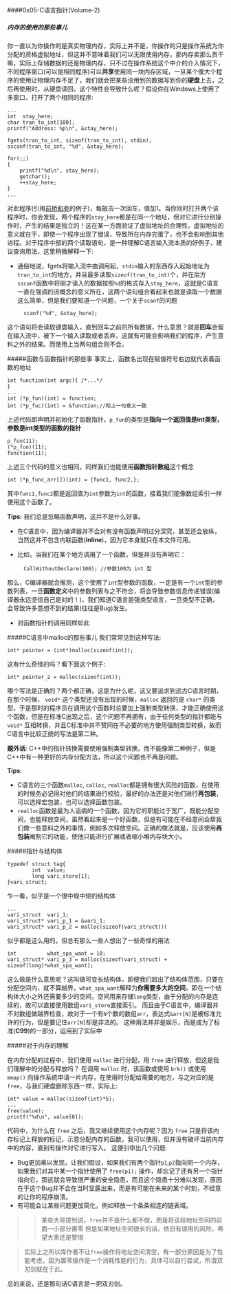 ####0x05-C语言指针(Volume-2)
##### 内存的使用的那些事儿
你一直以为你操作的是真实物理内存，实际上并不是，你操作的只是操作系统为你分配的资格虚拟地址，但这并不意味着我们可以无限使用内存，那内存卖那么贵干嘛，实际上存储数据的还是物理内存，只不过在操作系统这个中介的介入情况下，不同程序窗口(可以是相同程序)可以**共享**使用同一块内存区域，一旦某个傻大个程序的使用让物理内存不足了，我们就会把某些没用到的数据写到你的**硬盘**上去，之后再使用时，从硬盘读回。这个特性会导致什么呢？假设你在Windows上使用了多窗口，打开了两个相同的程序:

    ...
    int  stay_here;
    char tran_to_int[100];
    printf("Address: %p\n", &stay_here);
   
    fgets(tran_to_int, sizeof(tran_to_int), stdin);
    sscanf(tran_to_int, "%d", &stay_here);

    for(;;)
    {
        printf("%d\n", stay_here);
        getchar();
        ++stay_here;
    }
    ...

对此程序(引用[前桥和弥](http://kmaebashi.com)的例子)，每敲击一次回车，值加1。当你同时打开两个该程序时，你会发现，两个程序的`stay_here`都是在同一个地址，但对它进行分别操作时，产生的结果是独立的！这在某一方面验证了虚拟地址的合理性。虚拟地址的意义就在于，即使一个程序出现了错误，导致所在内存完蛋了，也不会影响到其他进程。对于程序中部的两个读取语句，是一种理解C语言输入流本质的好例子，建议查询用法，这里稍微解释一下:

- 通俗地说，fgets将输入流中由调用起，`stdin`输入的东西存入起始地址为`tran_to_int`的地方，并且最多读取`sizeof(tran_to_int)`个，并在后方`sscanf`函数中将刚才读入的数据按照`%d`的格式存入`stay_here`，这就是C语言一直在强调的流概念的意义所在，这两个语句组合看起来也就是读取一个数据这么简单，但是我们要知道一个问题，一个关于`scanf`的问题

		scanf("%d", &stay_here);
这个语句将会读取键盘输入，直到回车之前的所有数据，什么意思？就是**回车**会留在输入流中，被下一个输入读取或者丢弃。这就有可能会影响我们的程序，产生意料之外的结果。而使用上当两句组合则不会。

#####函数与函数指针的那些事
事实上，函数名出现在赋值符号右边就代表着函数的地址

    int function(int argc){ /*...*/
    }
    ...
    int (*p_fun)(int) = function;
    int (*p_fuc)(int) = &function;//和上一句意义一致
上述代码即声明并初始化了函数指针，`p_fun`的类型是**指向一个返回值是int类型，参数是int类型的函数的指针**

    p_fun(11);
    (*p_fun)(11);
    function(11);
上述三个代码的意义也相同，同样我们也能使用**函数指针数组**这个概念

    int (*p_func_arr[])(int) = {func1, func2,};
其中`func1,func2`都是返回值为`int`参数为`int`的函数，接着我们能像数组索引一样使用这个函数了。

**Tips:** 我们总是忽略函数声明，这并不是什么好事。

- 在C语言中，因为编译器并不会对有没有函数声明过分深究，甚至还会放纵，当然这并不包含内联函数(**inline**)，因为它本身就只在本文件可用。
- 比如，当我们在某个地方调用了一个函数，但是并没有声明它：

		CallWithoutDeclare(100); //参数100为 int 型
那么，C编译器就会推测，这个使用了`int`型参数的函数，一定是有一个`int`型的参数列表，一旦**函数定义**中的参数列表与之不符合，将会导致参数信息传递错误(编译器永远坚信自己是对的！)，我们知道C语言是强类型语言，一旦类型不正确，会导致许多意想不到的结果(往往是Bug)发生。
- 对函数指针的调用同样如此

#####C语言中malloc的那些事儿
我们常常见到这种写法:

    int* pointer = (int*)malloc(sizeof(int));
这有什么奇怪的吗？看下面这个例子:
 
    int* pointer_2 = malloc(sizeof(int));
哪个写法是正确的？两个都正确，这是为什么呢，这又要追求到远古C语言时期，在那个时候， `void*` 这个类型还没有出现的时候，`malloc` 返回的是 `char*` 的类型，于是那时的程序员在调用这个函数时总要加上强制类型转换，才能正确使用这个函数，但是在标准C出现之后，这个问题不再拥有，由于任何类型的指针都能与 `void*` 互相转换，并且C标准中并不赞同在不必要的地方使用强制类型转换，故而C语言中比较正统的写法是第二种。

**题外话:** C++中的指针转换需要使用强制类型转换，而不能像第二种例子，但是C++中有一种更好的内存分配方法，所以这个问题也不再是问题。

**Tips:**

- C语言的三个函数`malloc`, `calloc`, `realloc`都是拥有很大风险的函数，在使用的时候务必记得对他们的结果进行校验，最好的办法还是对他们进行**再包装**，可以选择宏包装，也可以选择函数包装。
- `realloc`函数是最为人诟病的一个函数，因为它的职能过于宽广，既能分配空间，也能释放空间，虽然看起来是一个好函数，但是有可能在不经意间会帮我们做一些意料之外的事情，例如多次释放空间。正确的做法就是，应该使用**再包装**阉割它的功能，使他只能进行扩展或者缩小堆内存块大小。

#####指针与结构体

    typedef struct tag{
            int  value;
            long vari_store[1];
    }vari_struct;
乍一看，似乎是一个很中规中矩的结构体
   
    ...
    vari_struct  vari_1;
    vari_struct* vari_p_1 = &vari_1;
    vari_struct* vari_p_2 = malloc(sizeof(vari_struct))(
似乎都是这么用的，但总有那么一些人想出了一些奇怪的用法
   
    int          what_spa_want = 10;
    vari_struct* vari_p_3 = malloc(sizeof(vari_struct) + sizeof(long)*what_spa_want);
这么做是什么意思呢？这叫做可变长结构体，即便我们超出了结构体范围，只要在分配空间内，就不算越界。`what_spa_want`解释为**你需要多大的空间**，即在一个结构体大小之外还需要多少的空间，空间用来存储`long`类型，由于分配的内存是连续的，故可以直接使用数组`vari_store`直接索引。
而且由于C语言中，编译器并不对数组做越界检查，故对于一个有`N`个数的数组`arr`，表达式`&arr[N]`是被标准允许的行为，但是要记住`arr[N]`却是非法的。
这种用法并非是娱乐，而是成为了标准(**C99**)的一部分，运用到了实际中

#####对于内存的理解

在内存分配的过程中，我们使用 `malloc` 进行分配，用 `free` 进行释放，但这是我们理解中的分配与释放吗？
在调用 `malloc` 时，该函数或使用 `brk()` 或使用 `mmap()` 向操作系统申请一片内存，在使用时分配给需要的地方，与之对应的是 `free`，与我们硬盘删除东西一样，实际上:
   
    int* value = malloc(sizeof(int)*5);
    ...
    free(value);
    printf("%d\n", value[0]);
代码中，为什么在 `free` 之后，我又继续使用这个内存呢？因为 `free` 只是将该内存标记上释放的标记，示意分配内存的函数，我可以使用，但并没有破坏当前内存中的内容，直到有操作对它进行写入。
这便引申出几个问题:

- Bug更加难以发现，让我们假设，如果我们有两个指针`p1`,`p2`指向同一个内存，如果我们对其中某一个指针使用了 `free(p1);` 操作，却忘记了还有另一个指针指向它，那这就会导致很严重的安全隐患，而且这个隐患十分难以发现，原因在于这个Bug并不会在当时显露出来，而是有可能在未来的某个时刻，不经意的让你的程序崩溃。
- 有可能会让某些问题更加简化，例如释放一个条条相连的链表域。

>> 某些大哥提到说，`free`并不是什么都不做，而是将该段地址空间的前面一小部分置零
>> 但是如果地址空间很长的话，依旧有误用的风险，希望大家还是警惕

> 实际上之所以库作者不让`free`操作将地址空间清空，有一部分原因是为了性能考虑，因为置零操作是一个消耗性能的行为，具体可以自行尝试，所谓双刃剑就在于此。

总的来说，还是那句话C语言是一把双刃剑。
  
